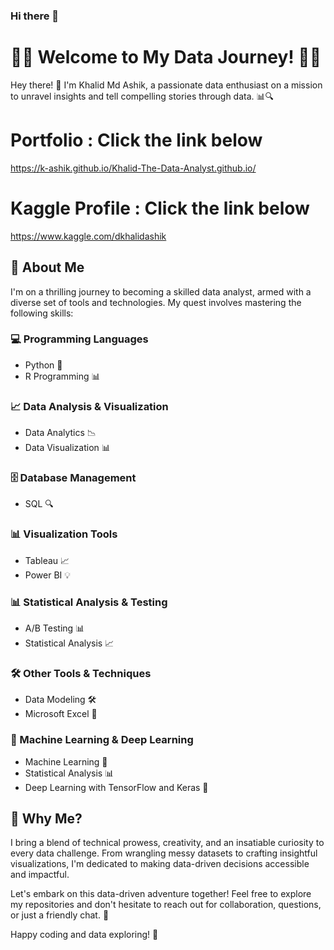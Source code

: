 ### Hi there 👋

# 👩‍💻 Welcome to My Data Journey! 👨‍💻

Hey there! 👋 I'm Khalid Md Ashik, a passionate data enthusiast on a mission to unravel insights and tell compelling stories through data. 📊🔍

# Portfolio : Click the link below
https://k-ashik.github.io/Khalid-The-Data-Analyst.github.io/

# Kaggle Profile : Click the link below
https://www.kaggle.com/dkhalidashik

## 🚀 About Me

I'm on a thrilling journey to becoming a skilled data analyst, armed with a diverse set of tools and technologies. My quest involves mastering the following skills:

### 💻 Programming Languages
- Python 🐍
- R Programming 📊

### 📈 Data Analysis & Visualization
- Data Analytics 📉
- Data Visualization 📊

### 🗄️ Database Management
- SQL 🔍

### 📊 Visualization Tools
- Tableau 📈
- Power BI 💡

### 📊 Statistical Analysis & Testing
- A/B Testing 📊
- Statistical Analysis 📈

### 🛠️ Other Tools & Techniques
- Data Modeling 🛠️
- Microsoft Excel 📑

### 🤖 Machine Learning & Deep Learning
- Machine Learning 🤖
- Statistical Analysis 📊
- Deep Learning with TensorFlow and Keras 🧠

## 🌟 Why Me?

I bring a blend of technical prowess, creativity, and an insatiable curiosity to every data challenge. From wrangling messy datasets to crafting insightful visualizations, I'm dedicated to making data-driven decisions accessible and impactful.

Let's embark on this data-driven adventure together! Feel free to explore my repositories and don't hesitate to reach out for collaboration, questions, or just a friendly chat. 🤝

Happy coding and data exploring! 🚀
